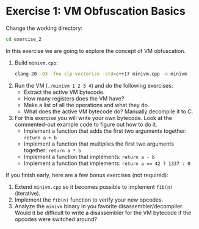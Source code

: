 # Exercise 1: VM Obfuscation Basics

Change the working directory:

```sh
cd exercise_2
```

In this exercise we are going to explore the concept of VM obfuscation.

1. Build `minivm.cpp`:
   ```sh
   clang-20 -O3 -fno-slp-vectorize -std=c++17 minivm.cpp -o minivm
   ```
2. Run the VM (`./minivm 1 2 3 4`) and do the following exercises:
   - Extract the active VM bytecode.
   - How many registers does the VM have?
   - Make a list of all the operations and what they do.
   - What does the active VM bytecode do? Manually decompile it to C.
3. For this exercise you will write your own bytecode. Look at the commented-out example code to figure out how to do it.
   - Implement a function that adds the first two arguments together: `return a + b`
   - Implement a function that multiplies the first two arguments together: `return a * b`
   - Implement a function that implements: `return a - b`
   - Implement a function that implements: `return a == 42 ? 1337 : 0`

If you finish early, here are a few bonus exercises (not required):

1. Extend `minivm.cpp` so it becomes possible to implement `fib(n)` (iterative).
2. Implement the `fib(n)` function to verify your new opcodes.
3. Analyze the `minivm` binary in you favorite disassembler/decompiler. Would it be difficult to write a disassembler for the VM bytecode if the opcodes were switched around?
